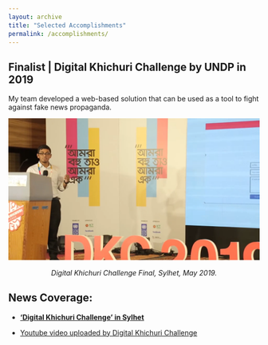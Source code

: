 ```yaml
---
layout: archive
title: "Selected Accomplishments"
permalink: /accomplishments/
---
```


## Finalist | Digital Khichuri Challenge by UNDP in 2019
My team developed a web-based solution that can be used as a tool to fight against fake news propaganda.

<div style="text-align:center;" >
    <img src="/images/GourabDKC.png" width=700px/>
    <p style="font-style:italic;"> Digital Khichuri Challenge Final, Sylhet, May 2019.</p>
</div>

## News Coverage:

- **[‘Digital Khichuri Challenge’ in Sylhet](https://www.daily-sun.com/printversion/details/390151)**

- [Youtube video uploaded by Digital Khichuri Challenge](https://www.youtube.com/watch?v=s5XE9VgaB4A&t=64s)